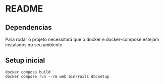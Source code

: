 # README

## Dependencias
Para rodar o projeto necessitará que o docker e docker-compose estejam instalados no seu ambiente
## Setup inicial
```
docker compose build
docker compose run --rm web bin/rails db:setup


